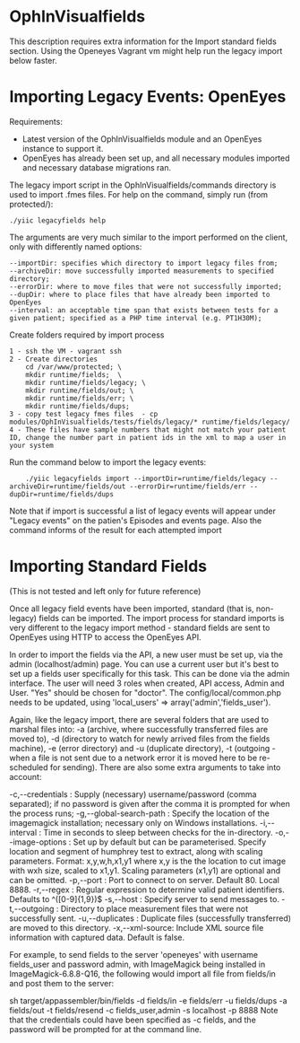 OphInVisualfields
=================

This description requires extra information for the Import standard fields section.
Using the Openeyes Vagrant vm might help run the legacy import below faster.

Importing Legacy Events: OpenEyes
=================================

Requirements:

- Latest version of the OphInVisualfields module and an OpenEyes instance to support it.
- OpenEyes has already been set up, and all necessary modules imported and necessary database migrations ran.

The legacy import script in the OphInVisualfields/commands directory is used to import .fmes files.
For help on the command, simply run (from protected/):

	./yiic legacyfields help

The arguments are very much similar to the import performed on the client, only with differently named options:

	--importDir: specifies which directory to import legacy files from;
	--archiveDir: move successfully imported measurements to specified directory;
	--errorDir: where to move files that were not successfully imported;
	--dupDir: where to place files that have already been imported to OpenEyes
	--interval: an acceptable time span that exists between tests for a given patient; specified as a PHP time interval (e.g. PT1H30M);

Create folders required by import process

	1 - ssh the VM - vagrant ssh
	2 - Create directories
		cd /var/www/protected; \
		mkdir runtime/fields;  \
		mkdir runtime/fields/legacy; \
		mkdir runtime/fields/out; \
		mkdir runtime/fields/err; \
		mkdir runtime/fields/dups;
	3 - copy test legacy fmes files  - cp  modules/OphInVisualfields/tests/fields/legacy/* runtime/fields/legacy/
	4 - These files have sample numbers that might not match your patient ID, change the number part in patient ids in the xml to map a user in your system


Run the command below to import the legacy events:

        ./yiic legacyfields import --importDir=runtime/fields/legacy --archiveDir=runtime/fields/out --errorDir=runtime/fields/err --dupDir=runtime/fields/dups

Note that if import is successful a list of legacy events will appear under "Legacy events" on the patien's Episodes and events page.
Also the command informs of the result for each attempted import

Importing Standard Fields
=========================

(This is not tested and left only for future reference)

Once all legacy field events have been imported, standard (that is, non-legacy) fields can be imported. The import process for standard imports is very different to the legacy import method - standard fields are sent to OpenEyes using HTTP to access the OpenEyes API.

In order to import the fields via the API, a new user must be set up, via the admin (localhost/admin) page. You can use a current user but it's best to set up a fields user specifically for this task. This can be done via the admin interface. The user will need 3 roles when created, API access, Admin and User. "Yes" should be chosen for "doctor". The config/local/common.php needs to be updated, using  'local_users' => array('admin','fields_user').

Again, like the legacy import, there are several folders that are used to marshal files into: -a (archive, where successfully transferred files are moved to), -d (directory to watch for newly arrived files from the fields machine), -e (error directory) and -u (duplicate directory), -t (outgoing - when a file is not sent due to a network error it is moved here to be re-scheduled for sending). There are also some extra arguments to take into account:

 -c,--credentials <arg>: Supply (necessary) username/password (comma separated); if no password is given after the comma it is prompted for when the process runs;
 -g,--global-search-path <arg>: Specify the location of the imagemagick installation; necessary only on Windows installations.
 -i,--interval <arg>: Time in seconds to sleep between checks for the in-directory.
 -o,--image-options <arg>: Set up by default but can be parameterised. Specify location and segment of humphrey test to extract, along with scaling parameters. Format: x,y,w,h,x1,y1 where x,y is the the location to cut image with wxh size, scaled to x1,y1. Scaling parameters (x1,y1) are optional and can be omitted.
 -p,--port <arg>: Port to connect to on server. Default 80. Local 8888.
 -r,--regex <arg>: Regular expression to determine valid patient identifiers. Defaults to ^([0-9]{1,9})$
 -s,--host <arg>: Specify server to send messages to.
 -t,--outgoing <arg>: Directory to place measurement files that were not successfully sent.
 -u,--duplicates <arg>: Duplicate files (successfully transferred) are moved to this directory.
 -x,--xml-source: Include XML source file information with captured data. Default is false.

For example, to send fields to the server 'openeyes' with username fields_user and password admin, with ImageMagick being installed in
ImageMagick-6.8.8-Q16, the following would import all file from fields/in and post them to the server:


sh target/appassembler/bin/fields -d fields/in -e fields/err -u fields/dups -a fields/out -t fields/resend -c fields_user,admin -s localhost -p 8888
Note that the credentials could have been specified as -c fields, and the password will be prompted for at the command line.